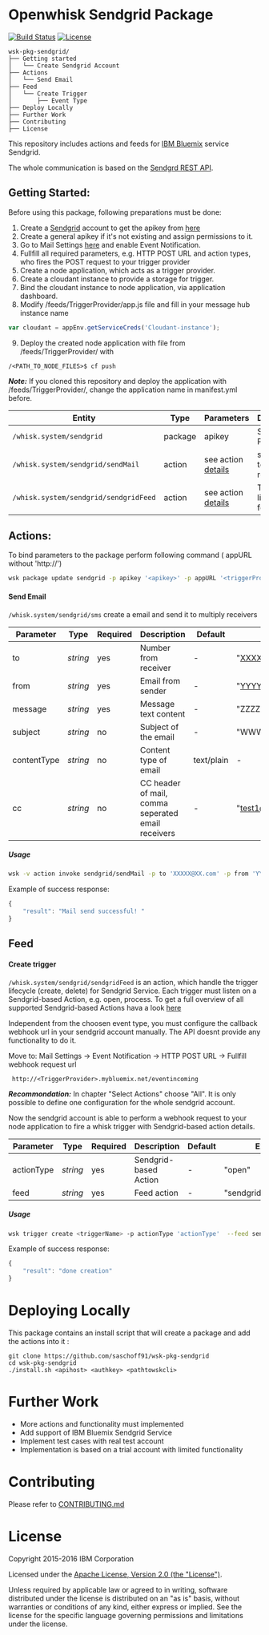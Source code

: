 Openwhisk Sendgrid Package
============================
[![Build Status](https://travis-ci.org/saschoff91/wsk-pkg-sendgrid.svg?branch=master)](https://travis-ci.org/saschoff91/wsk-pkg-sendgrid)
[![License](https://img.shields.io/badge/license-Apache--2.0-blue.svg)](http://www.apache.org/licenses/LICENSE-2.0)
```
wsk-pkg-sendgrid/
├── Getting started
│   └── Create Sendgrid Account
├── Actions
│   └── Send Email
├── Feed
│   └── Create Trigger
│       ├── Event Type
├── Deploy Locally
├── Further Work
├── Contributing
├── License 
```

This repository includes actions and feeds for [IBM Bluemix](http://www.ibm.com/cloud-computing/bluemix/) service Sendgrid. 

The whole communication is based on the [Sendgrd REST API](https://sendgrid.com/docs/API_Reference/index.html).

## Getting Started:
Before using this package, following preparations must be done:
  1. Create a [Sendgrid](sendgrid.com) account to get the apikey from [here](https://app.sendgrid.com/settings/api_keys)
  2. Create a general apikey if it's not existing and assign permissions to it.
  3. Go to Mail Settings [here](https://app.sendgrid.com/settings/mail_settings) and enable Event Notification.
  4. Fullfill all required parameters, e.g. HTTP POST URL and action types, who fires the POST request to your trigger provider
  5. Create a node application, which acts as a trigger provider.
  6. Create a cloudant instance to provide a storage for trigger.
  7. Bind the cloudant instance to node application, via application dashboard.
  8. Modify /feeds/TriggerProvider/app.js file and fill in your message hub instance name

``` javascript
var cloudant = appEnv.getServiceCreds('Cloudant-instance');
``` 
  9. Deploy the created node application with file from /feeds/TriggerProvider/ with 
``` 
/<PATH_TO_NODE_FILES>$ cf push
```
  ***Note:*** If you cloned this repository and deploy the application with /feeds/TriggerProvider/, change the application name in manifest.yml before. 

| Entity | Type | Parameters | Description |
| --- | --- | --- | --- |
| `/whisk.system/sendgrid` | package | apikey | Sendgrid Package |
| `/whisk.system/sendgrid/sendMail` | action | see action [details](https://github.com/saschoff91/wsk-pkg-sendgrid/blob/master/actions/sendMail.js) | send mail to multiply receiver |
| `/whisk.system/sendgrid/sendgridFeed` | action | see action [details](https://github.com/saschoff91/wsk-pkg-sendgrid/blob/master/feeds/sendgridFeed.js) |Trigger lifecycle feed |



## Actions:
To bind parameters to the package perform following command ( appURL without 'http://')
```bash
wsk package update sendgrid -p apikey '<apikey>' -p appURL '<triggerProvider>'
```

#### Send Email 
`/whisk.system/sendgrid/sms` create a email and send it to multiply receivers

| **Parameter** | **Type** | **Required** | **Description** | **Default** | **Example** |
| ------------- | ---- | -------- | ------------ | ------- |------- |
| to | *string* | yes |  Number from receiver | - | "XXXXX@XX.com" |
| from | *string* | yes |  Email from sender | - | "YYYYY@YY.com" |
| message | *string* | yes |  Message text content  | - | "ZZZZZ" |
| subject | *string* | no |  Subject of the email | - | "WWWWW" |
| contentType | *string* | no |  Content type of email | text/plain | - |
| cc | *string* | no |  CC header of mail, comma seperated email receivers| - | "test1@example.com,test2@example.com" |

##### Usage

```bash
wsk -v action invoke sendgrid/sendMail -p to 'XXXXX@XX.com' -p from 'YYYYY@YY.com' -p subject 'WWWWW' -p message 'ZZZZZ' -p  cc 'test1@example.com,test2@example.com'
```

Example of success response:
```javascript
{
    "result": "Mail send successful! "
}
```
## Feed
#### Create trigger
`/whisk.system/sendgrid/sendgridFeed` is an action, which handle the trigger lifecycle (create, delete) for Sendgrid Service.
Each trigger must listen on a Sendgrid-based Action, e.g. open, process.
To get a full overview of all supported Sendgrid-based Actions hava a look [here](https://sendgrid.com/docs/API_Reference/Webhooks/event.html)

Independent from the choosen event type, you must configure the callback webhook url in your sendgrid account manually.
The API doesnt provide any functionality to do it.

Move to: Mail Settings -> Event Notification -> HTTP POST URL -> Fullfill webhook request url 
```text
 http://<TriggerProvider>.mybluemix.net/eventincoming
```

  ***Recommondation:*** In chapter "Select Actions" choose "All". It is only possible to define one configuration for the whole sendgrid account.  
 
Now the sendgrid account is able to perform a webhook request to your node application to fire a whisk trigger with Sendgrid-based action details.

| **Parameter** | **Type** | **Required** | **Description** | **Default** | **Example** |
| ------------- | ---- | -------- | ------------ | ------- |------- |
| actionType | *string* | yes |  Sendgrid-based Action | - | "open" |
| feed | *string* | yes |  Feed action | - | "sendgrid/sendgridFeed" |

##### Usage
```bash
wsk trigger create <triggerName> -p actionType 'actionType'  --feed sendgrid/sendgridFeed
```

Example of success response:
```javascript
{
    "result": "done creation"
}

```


# Deploying Locally
This package contains an install script that will create a package and add the actions into it :
```shell
git clone https://github.com/saschoff91/wsk-pkg-sendgrid
cd wsk-pkg-sendgrid
./install.sh <apihost> <authkey> <pathtowskcli>
```

# Further Work
* More actions and functionality must implemented
* Add support of IBM Bluemix Sendgrid Service 
* Implement test cases with real test account
* Implementation is based on a trial account with limited functionality

# Contributing
Please refer to [CONTRIBUTING.md](CONTRIBUTING.md)

# License
Copyright 2015-2016 IBM Corporation

Licensed under the [Apache License, Version 2.0 (the "License")](http://www.apache.org/licenses/LICENSE-2.0.html).

Unless required by applicable law or agreed to in writing, software distributed under the license is distributed on an "as is" basis, without warranties or conditions of any kind, either express or implied. See the license for the specific language governing permissions and limitations under the license.
